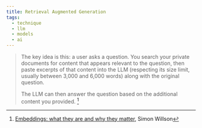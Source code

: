 ```yaml
---
title: Retrieval Augmented Generation
tags:
  - technique
  - llm
  - models
  - ai
---
```

> The key idea is this: a user asks a question. You search your private documents for content that appears relevant to the question, then paste excerpts of that content into the LLM (respecting its size limit, usually between 3,000 and 6,000 words) along with the original question.
> 
> The LLM can then answer the question based on the additional content you provided.
[^EmbeddingsWilson]

[^EmbeddingsWilson]: [Embeddings: what they are and why they matter](https://simonwillison.net/2023/Oct/23/embeddings/), Simon Willson